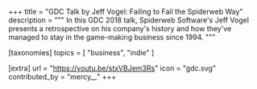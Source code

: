 +++
title       = "GDC Talk by Jeff Vogel: Failing to Fail the Spiderweb Way"
description = """
In this GDC 2018 talk, Spiderweb Software's Jeff Vogel presents a retrospective
on his company's history and how they've managed to stay in the game-making
business since 1994.
"""

[taxonomies]
topics = [ "business", "indie" ]

[extra]
url            = "https://youtu.be/stxVBJem3Rs"
icon           = "gdc.svg"
contributed_by = "mercy__"
+++
